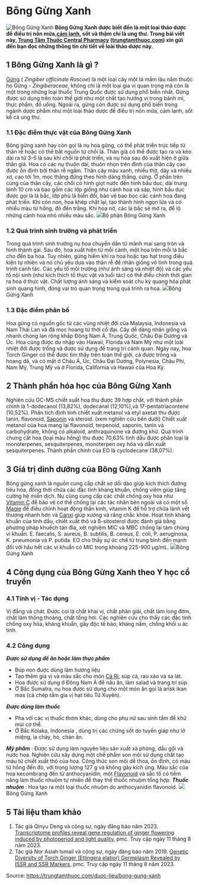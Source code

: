 # Bông Gừng Xanh

![Bông Gừng Xanh](https://trungtamthuoc.com/images/others/bong-gung-xanh-6-5381.jpg)
**Bông Gừng Xanh được biết đến là một loại thảo dược để điều trị nôn mửa,[cảm lạnh](https://trungtamthuoc.com/bai-viet/cam-lanh-nguyen-nhan-trieu-chung-va-cac-bai-thuoc-dan-gian-chua-tri "cảm lạnh"), sốt và thậm chí là ung thư. Trong bài viết này, [Trung Tâm Thuốc Central Pharmacy](https://trungtamthuoc.com/ "Trung Tâm Thuốc Central Pharmacy") ([trungtamthuoc.com](https://trungtamthuoc.com/ "trungtamthuoc.com")) xin gửi đến bạn đọc những thông tin chi tiết về loài thảo dược này.**
##  1 Bông Gừng Xanh là gì ?
[Gừng](https://trungtamthuoc.com/hoat-chat/gung "Gừng") ( _Zingiber officinale Roscoe_) là một loại cây một lá mầm lâu năm thuộc họ Gừng - _Zingiberaceae,_ không chỉ là một loại gia vị quan trọng mà còn là một trong những loại thuốc Trung Quốc được sử dụng phổ biến nhất. 
Gừng được sử dụng trên toàn thế giới như một chất tạo hương vị trong bánh mì, thực phẩm, đồ uống. Ngoài ra, gừng còn được sử dụng phổ biến trong ngành dược phẩm như một loại thảo dược để điều trị nôn mửa, cảm lạnh, sốt kể cả ung thư.
### 1.1 Đặc điểm thực vật của Bông Gừng Xanh
Bông gừng xanh hay còn gọi là nụ hoa gừng, có thể phát triển trực tiếp từ thân rễ hoặc có thể bắt nguồn từ chồi lá. Thân giả có thể được tạo ra và kéo dài ra từ 3–5 lá sau khi chồi lá phát triển, và nụ hoa sau đó xuất hiện ở giữa thân giả.
Hoa có các nụ thuôn dài, thuôn nhọn trên đỉnh của thân cây cao được ổn định bởi thân rễ ngầm. Thân cây màu xanh, nhiều thịt, dày và nhiều xơ, cao tới 1m, mọc thẳng đứng theo hình dáng thẳng, cứng. Ở phần trên cùng của thân cây, các chồi có hình giọt nước đến hình bầu dục, dài trung bình 10 cm và bao gồm các lớp giống như cánh hoa và sáp, hình bầu dục được gọi là lá bắc, lớp phủ lá biến đổi, bảo vệ bao bọc các cánh hoa đang phát triển. Khi còn non, hoa khép chặt lại, tạo thành hình ngọn lửa và có nhiều màu từ hồng, đỏ đến trắng. Khi hoa nở, các lá bắc sẽ mở ra, để lộ những cánh hoa nhỏ nhiều màu sắc.
![](https://trungtamthuoc.com/images/item/bong-gung-xanh-4.jpg)Bộ phận Bông Gừng Xanh
### 1.2 Quá trình sinh trưởng và phát triển
Trong quá trình sinh trưởng nụ hoa chuyển dần từ mảnh mai sang tròn và hình thành gai. Sau đó, hoa xuất hiện từ mỗi cành, một hoa trên mỗi lá bắc cho đến ba hoa. Tuy nhiên, gừng hiếm khi ra hoa hoặc tạo hạt trong điều kiện tự nhiên và nó chủ yếu dựa vào thân rễ để nhân giống vô tính trong quá trình canh tác.
Các yếu tố môi trường (như ánh sáng và nhiệt độ) và các yếu tố nội sinh (như kích thích tố thực vật và tuổi tác) có thể điều chỉnh thời gian ra hoa ở thực vật. Chất lượng ánh sáng và kiểm soát chu kỳ quang hóa phát sinh quang hình, đóng vai trò quan trọng trong quá trình ra hoa.
![](https://trungtamthuoc.com/images/item/bong-gung-xanh-2.jpg)Bông Gừng Xanh
### 1.3 Đặc điểm phân bố
Hoa gừng có nguồn gốc từ các vùng nhiệt đới của Malaysia, Indonesia và Nam Thái Lan và đã mọc hoang từ thời cổ đại. Cây dễ dàng nhân giống và nhanh chóng lan rộng khắp Đông Nam Á, Trung Quốc, Châu Đại Dương và Úc. Hoa cũng được du nhập vào Hawaii, Florida và Nam Mỹ như một loài nhiệt đới được trồng và được sử dụng để trang trí cảnh quan. Ngày nay, hoa Torch Ginger có thể được tìm thấy trên toàn thế giới, cả được trồng và hoang dã, và có mặt ở Châu Á, Úc, Châu Đại Dương, Polynesia, Châu Phi, Nam Mỹ, Trung Mỹ và ở Florida, California và Hawaii của Hoa Kỳ.
##  2 Thành phần hóa học của Bông Gừng Xanh
Nghiên cứu GC-MS chiết xuất hoa thu được 39 hợp chất, với thành phần chính là 1-dodecanol (13,82%), dodecanal (12,10%),và 17-pentatriacontene (10,52%). Phân tích định tính chiết xuất metanol và etyl axetat thu được tanin, flavonoid, [Saponin](https://trungtamthuoc.com/hoat-chat/saponin "Saponin") và steroid. (xem nghiên cứu bên dưới) 
Chiết xuất metanol của hoa mang lại flavonoid, terpenoid, saponin, tanin và carbohydrate, không có alkaloid, anthraquinone và đường khử.
Quá trình chưng cất hoa (loại màu hồng) thu được 70,63% tinh dầu được phân loại là monoterpenes, sesquiterpenes, monoterpen oxy hóa và dẫn xuất sesquiterpenes. Thành phần chính của EO là cyclodecane (38,07%).
##  3 Giá trị dinh dưỡng của Bông Gừng Xanh
Bông gừng xanh là nguồn cung cấp chất xơ dồi dào giúp kích thích đường tiêu hóa, đồng thời chứa các đặc tính kháng khuẩn, chống viêm giúp tăng cường hệ miễn dịch. Nụ cũng cung cấp các chất chống oxy hóa như [Vitamin C](https://trungtamthuoc.com/hoat-chat/vitamin-c "Vitamin C") để bảo vệ cơ thể chống lại các tác nhân bên ngoài và có một số [Magie](https://trungtamthuoc.com/hoat-chat/magie "Magie") để điều chỉnh hoạt động thần kinh, vitamin K để hỗ trợ chữa lành vết thương nhanh hơn và [Canxi](https://trungtamthuoc.com/hoat-chat/canxi "Canxi") giúp xương và răng chắc khỏe.
Hoạt tính kháng khuẩn của tinh dầu, chiết xuất thô và ß-sitosterol được đánh giá bằng phương pháp khuếch tán đĩa, xét nghiệm MIC và MBC chống lại tám chủng vi khuẩn. E. faecalis, S. aureus, B. subtilis, B. cereus, E. coli, P. aeruginosa, K. pneumonia và P. putida. EO cho thấy sự ức chế từ trung bình đến mạnh đối với hầu hết các vi khuẩn có MIC trong khoảng 225-900 µg/mL. 
![](https://trungtamthuoc.com/images/item/bong-gung-xanh-5.jpg)Bông Gừng Xanh
##  4 Công dụng của Bông Gừng Xanh theo Y học cổ truyền
### 4.1 Tính vị - Tác dụng
Vị đắng và chát.
Được coi là chất khai vị, chất phân giải, chất làm long đờm, chất làm thông thoáng, chất tống hơi.
Các nghiên cứu cho thấy các đặc tính chống oxy hóa, kháng khuẩn, gây độc tế bào, kháng nấm, chống khối u ác tính.
### 4.2 Công dụng 
**_Được sử dụng để ăn hoặc làm thực phẩm_**
  * Búp non được dùng làm hương liệu
  * Tạo thêm gia vị và màu sắc cho món [Cà Ri](https://trungtamthuoc.com/duoc-lieu/ca-ri "Cà Ri"), súp cá, rau xào và sa lát.
  * Hoa được sử dụng ở Đông Nam Á để nấu ăn, làm salad và trang trí súp.
  * Ở Bắc Sumatra, nụ hoa được sử dụng cho một món ăn gọi là arisk ikan mas (cá chép tẩm gia vị hạt tiêu Tứ Xuyên). 


**_Được dùng làm thuốc_**
  * Pha với các vị thuốc thơm khác, dùng cho phụ nữ sau sinh tắm để khử mùi cơ thể.
  * Ở Bắc Kolaka, Indonesia , dùng trị các chứng sốt do tuyến giáp như lở miệng, ỉa chảy, ho, chán ăn. 


_**Mỹ phẩm**_ : Được sử dụng làm nguyên liệu sản xuất xà phòng, dầu gội và nước hoa. 
Nghiên cứu xây dựng một chế phẩm son môi sử dụng chất tạo màu từ chiết xuất thô của hoa. Công thức son môi dễ thoa, ổn định, có màu từ hồng đến đỏ, với trọng lượng 127 g và không gây kích ứng. Màu sắc của hoa kecombrang đến từ anthocyanidin, một [Flavonoid](https://trungtamthuoc.com/hoat-chat/flavonoid "Flavonoid") và sắc tố có tiềm năng làm thuốc nhuộm tự nhiên để thay thế thuốc nhuộm tổng hợp. 
_**Thuốc nhuộm**_ : Hoa tạo ra một loại thuốc nhuộm do anthocyanidin flavonoid.
![](https://trungtamthuoc.com/images/item/bong-gung-xanh-3.jpg)Bông Gừng Xanh
##  5 Tài liệu tham khảo
  1. Tác giả Qinyu Deng và cộng sự, ngày đăng báo năm 2023. [Transcriptome profiles reveal gene regulation of ginger flowering induced by photoperiod and light quality](https://www.ncbi.nlm.nih.gov/pmc/articles/PMC10219913/), pmc. Truy cập ngày 11 tháng 8 năm 2023.
  2. Tác giả Nor Asiah Ismail và cộng sự, ngày đăng báo năm 2019. [Genetic Diversity of Torch Ginger (Etlingera elatior) Germplasm Revealed by ISSR and SSR Markers](https://www.ncbi.nlm.nih.gov/pmc/articles/PMC6526554/), pmc. Truy cập ngày 11 tháng 8 năm 2023.




Source: https://trungtamthuoc.com/duoc-lieu/bong-gung-xanh